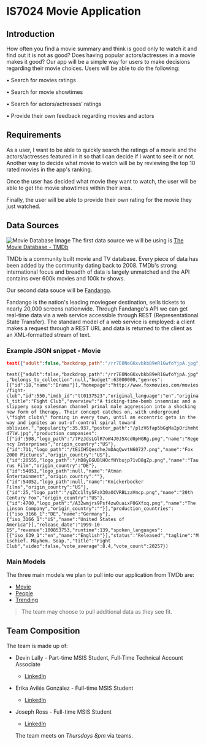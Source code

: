 # IS7024 Movie Application
## Introduction

How often you find a movie summary and think is good only to watch it and find out it is not as good? Does having popular actors/actresses in a movie makes it good? Our app will be a simple way for users to make decisions regarding their movie choices. 
Users will be able to do the following:

•	Search for movies ratings

•	Search for movie showtimes

•	Search for actors/actresses’ ratings

•	Provide their own feedback regarding movies and actors


## Requirements
As a user, I want to be able to quickly search the ratings of a movie and the actors/actresses featured in it so that I can decide if I want to see it or not.
Another way to decide what movie to watch will be by reviewing the top 10 rated movies in the app's ranking.

Once the user has decided what movie they want to watch, the user will be able to get the movie showtimes within their area.

Finally, the user will be able to provide their own rating for the movie they just watched.

## Data Sources

![Movie Database Image](https://www.themoviedb.org/assets/2/v4/logos/v2/blue_long_2-9665a76b1ae401a510ec1e0ca40ddcb3b0cfe45f1d51b77a308fea0845885648.svg)
The first data source we will be using is [The Movie Database - TMDb](https://www.themoviedb.org/documentation/api?language=en-US)

TMDb is a community built movie and TV database. Every piece of data has been added by the community dating back to 2008. TMDb's strong international focus and breadth of data is largely unmatched and the API contains over 600k movies and 100k tv shows.


Our second data souce will be [Fandango](https://developer.fandango.com/docs/read/Fandango).

Fandango is the nation's leading moviegoer destination, sells tickets to nearly 20,000 screens nationwide. Through Fandango's API we can get real-time data via a web service accessible through REST (Representational State Transfer). The standard model of a web service is employed: a client makes a request through a REST URL and data is returned to the client as an XML-formatted stream of text.


### Example JSON snippet - Movie
```JSON
test({"adult":false,"backdrop_path":"/rr7E0NoGKxvbkb89eR1GwfoYjpA.jpg","belongs_to_collection":null,"budget":63000000,"genres":[{"id":18,"name":"Drama"}],"homepage":"http://www.foxmovies.com/movies/fight-club","id":550,"imdb_id":"tt0137523","original_language":"en","original_title":"Fight Club","overview":"A ticking-time-bomb insomniac and a slippery soap salesman channel primal male aggression into a shocking new form of therapy. Their concept catches on, with underground \"fight clubs\" forming in every town, until an eccentric gets in the way and ignites an out-of-control spiral toward oblivion.","popularity":35.937,"poster_path":"/plzV6fap5bGqMaIpOrihmhtd7lW.jpg","production_companies":[{"id":508,"logo_path":"/7PzJdsLGlR7oW4J0J5Xcd0pHGRg.png","name":"Regency Enterprises","origin_country":"US"},{"id":711,"logo_path":"/tEiIH5QesdheJmDAqQwvtN60727.png","name":"Fox 2000 Pictures","origin_country":"US"},{"id":20555,"logo_path":"/hD8yEGUBlHOcfHYbujp71vD8gZp.png","name":"Taurus Film","origin_country":"DE"},{"id":54051,"logo_path":null,"name":"Atman Entertainment","origin_country":""},{"id":54052,"logo_path":null,"name":"Knickerbocker Films","origin_country":"US"},{"id":25,"logo_path":"/qZCc1lty5FzX30aOCVRBLzaVmcp.png","name":"20th Century Fox","origin_country":"US"},{"id":4700,"logo_path":"/A32wmjrs9Psf4zw0uaixF0GXfxq.png","name":"The Linson Company","origin_country":""}],"production_countries":[{"iso_3166_1":"DE","name":"Germany"},{"iso_3166_1":"US","name":"United States of America"}],"release_date":"1999-10-15","revenue":100853753,"runtime":139,"spoken_languages":[{"iso_639_1":"en","name":"English"}],"status":"Released","tagline":"Mischief. Mayhem. Soap.","title":"Fight Club","video":false,"vote_average":8.4,"vote_count":20257})
```
`test({"adult":false,"backdrop_path":"/rr7E0NoGKxvbkb89eR1GwfoYjpA.jpg","belongs_to_collection":null,"budget":63000000,"genres":[{"id":18,"name":"Drama"}],"homepage":"http://www.foxmovies.com/movies/fight-club","id":550,"imdb_id":"tt0137523","original_language":"en","original_title":"Fight Club","overview":"A ticking-time-bomb insomniac and a slippery soap salesman channel primal male aggression into a shocking new form of therapy. Their concept catches on, with underground \"fight clubs\" forming in every town, until an eccentric gets in the way and ignites an out-of-control spiral toward oblivion.","popularity":35.937,"poster_path":"/plzV6fap5bGqMaIpOrihmhtd7lW.jpg","production_companies":[{"id":508,"logo_path":"/7PzJdsLGlR7oW4J0J5Xcd0pHGRg.png","name":"Regency Enterprises","origin_country":"US"},{"id":711,"logo_path":"/tEiIH5QesdheJmDAqQwvtN60727.png","name":"Fox 2000 Pictures","origin_country":"US"},{"id":20555,"logo_path":"/hD8yEGUBlHOcfHYbujp71vD8gZp.png","name":"Taurus Film","origin_country":"DE"},{"id":54051,"logo_path":null,"name":"Atman Entertainment","origin_country":""},{"id":54052,"logo_path":null,"name":"Knickerbocker Films","origin_country":"US"},{"id":25,"logo_path":"/qZCc1lty5FzX30aOCVRBLzaVmcp.png","name":"20th Century Fox","origin_country":"US"},{"id":4700,"logo_path":"/A32wmjrs9Psf4zw0uaixF0GXfxq.png","name":"The Linson Company","origin_country":""}],"production_countries":[{"iso_3166_1":"DE","name":"Germany"},{"iso_3166_1":"US","name":"United States of America"}],"release_date":"1999-10-15","revenue":100853753,"runtime":139,"spoken_languages":[{"iso_639_1":"en","name":"English"}],"status":"Released","tagline":"Mischief. Mayhem. Soap.","title":"Fight Club","video":false,"vote_average":8.4,"vote_count":20257})`

### Main Models
The three main models we plan to pull into our application from TMDb are:
* [Movie](https://developers.themoviedb.org/3/movies/get-movie-details)
* [People](https://developers.themoviedb.org/3/people/get-person-details)
* [Trending](https://developers.themoviedb.org/3/trending/get-trending)
>The team may choose to pull additional data as they see fit.

## Team Composition
The team is made up of:
* Devin Lally - Part-time MSIS Student, Full-Time Technical Account Associate
  * [LinkedIn](https://www.linkedin.com/in/devinlally/)
* Erika Avilés González - Full-time MSIS Student
  * [LinkedIn](https://www.linkedin.com/in/erikaavilesglz/)
* Joseph Ross - Full-time MSIS Student
  * [LinkedIn](https://www.linkedin.com/in/joseph-ross-88104a91/)
  
  The team meets on _Thursdays 8pm_ via teams.
  

